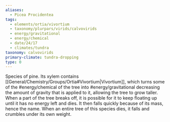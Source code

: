 ```yaml
---
aliases:
  - Picea Procidentea
tags:
  - elements/ortia/vivortium
  - taxonomy/plurpars/virids/calvovirids
  - energy/gravitational
  - energy/chemical
  - date/24/17
  - climates/tundra
taxonomy: calvovirids
primary-climate: tundra-dropping
type: 0
---
```

Species of pine. Its xylem contains [[General/Chemistry/Groups/Ortia#Vivortium|Vivortium]], which turns some of the #energy/chemical of the tree into #energy/gravitational decreasing the amount of gravity that is applied to it, allowing the tree to grow taller. When a part of the tree breaks off, it is possible for it to keep floating up until it has no energy left and dies. It then falls quickly because of its mass, hence the name. When an entire tree of this species dies, it falls and crumbles under its own weight.